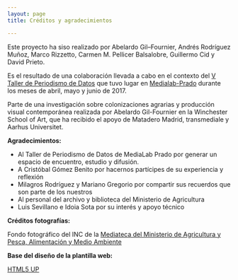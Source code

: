 ```yaml
---
layout: page
title: Créditos y agradecimientos

---
```


Este proyecto ha siso realizado por Abelardo Gil–Fournier, Andrés Rodríguez Muñoz, Marco Rizzetto, Carmen M. Pellicer Balsalobre, Guillermo Cid y David Prieto. 

Es el resultado de una colaboración llevada a cabo en el contexto del [V Taller de Periodismo de Datos](http://medialab-prado.es/article/v-taller-de-produccion-de-periodismo-de-datos-la-espana-vacia) que tuvo lugar en [Medialab-Prado](http://medialab-prado.org) durante los meses de abril, mayo y junio de 2017. 

Parte de una investigación sobre colonizaciones agrarias y producción visual contemporánea realizada por Abelardo Gil-Fournier en la Winchester School of Art, que ha recibido el apoyo de Matadero Madrid, transmediale y Aarhus Universitet.

**Agradecimientos:** 
- Al Taller de Periodismo de Datos de MediaLab Prado por generar un espacio de encuentro, estudio y difusión. 
- A Cristóbal Gómez Benito por hacernos partícipes de su experiencia y reflexión
- Milagros Rodríguez y Mariano Gregorio por compartir sus recuerdos que son parte de los nuestros
- Al personal del archivo y biblioteca del Ministerio de Agricultura
- Luis Sevillano e Idoia Sota por su interés y apoyo técnico 

**Créditos fotografías:**

Fondo fotográfico del INC de la [Mediateca del Ministerio de Agricultura y Pesca, Alimentación y Medio Ambiente](http://www.mapama.gob.es/es/ministerio/archivos-bibliotecas-mediateca/mediateca/)

**Base del diseño de la plantilla web:** 

<a href="http://html5up.net" target="_blank">HTML5 UP</a>
